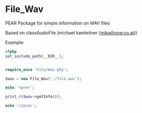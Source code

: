 # File_Wav

PEAR Package for simple information on WAV files

Based on classAudioFile (michael kamleitner (mika@ssw.co.at))


Example:
```php
<?php
set_include_path(__DIR__);


require_once 'File/Wav.php';

$wav = new File_Wav('./file.wav');

echo '<pre>';

print_r($wav->getInfo());

echo '</pre>';
```